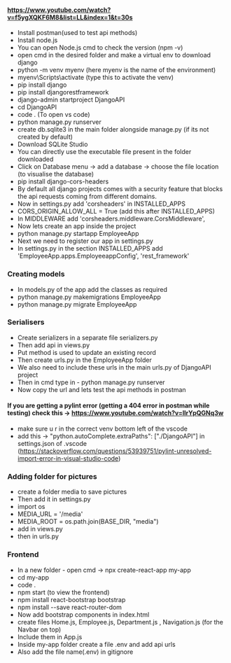 #### https://www.youtube.com/watch?v=f5ygXQKF6M8&list=LL&index=1&t=30s

- Install postman(used to test api methods)
- Install node.js
- You can open Node.js cmd to check the version (npm -v)
- open cmd in the desired folder and make a virtual env to download django
- python -m venv myenv (here myenv is the name of the environment)
- myenv\Scripts\activate (type this to activate the venv)
- pip install django
- pip install djangorestframework
- django-admin startproject DjangoAPI
- cd DjangoAPI
- code . (To open vs code)
- python manage.py runserver 
- create db.sqlite3 in the main folder alongside manage.py (if its not created by default)
- Download SQLite Studio 
- You can directly use the executable file present in the folder downloaded
- Click on Database menu -> add a database -> choose the file location (to visualise the database)
- pip install django-cors-headers
- By default all django projects comes with a security feature that blocks the api requests coming from different domains.
- Now in settings.py add 'corsheaders' in INSTALLED_APPS
- CORS_ORIGIN_ALLOW_ALL = True (add this after INSTALLED_APPS)
- In MIDDLEWARE add 'corsheaders.middleware.CorsMiddleware',
- Now lets create an app inside the project
- python manage.py startapp EmployeeApp
- Next we need to register our app in settings.py  
- In settings.py in the section INSTALLED_APPS add 'EmployeeApp.apps.EmployeeappConfig', 'rest_framework'

### Creating models
- In models.py of the app add the classes as required
- python manage.py makemigrations EmployeeApp
- python manage.py migrate EmployeeApp

### Serialisers
- Create serializers in a separate file serializers.py
- Then add api in views.py
- Put method is used to update an existing record
- Then create urls.py in the EmployeeApp folder
- We also need to include these urls in the main urls.py of DjangoAPI project
- Then in cmd type in - python manage.py runserver
- Now copy the url and lets test the api methods in postman 

#### If you are getting a pylint error (getting a 404 error in postman while testing) check this -> https://www.youtube.com/watch?v=llrYpQGNq3w 
- make sure u r in the correct venv bottom left of the vscode
- add this -> "python.autoComplete.extraPaths": ["./DjangoAPI"] in settings.json of .vscode (https://stackoverflow.com/questions/53939751/pylint-unresolved-import-error-in-visual-studio-code)

### Adding folder for pictures
- create a folder media to save pictures
- Then add it in settings.py
- import os
- MEDIA_URL = '/media'
- MEDIA_ROOT = os.path.join(BASE_DIR, "media")
- add in views.py
- then in urls.py

### Frontend
- In a new folder - open cmd -> npx create-react-app my-app
- cd my-app
- code .
- npm start (to view the frontend)
- npm install react-bootstrap bootstrap
- npm install --save react-router-dom
- Now add bootstrap components in index.html
- create files Home.js, Employee.js, Department.js , Navigation.js (for the Navbar on top)
- Include them in App.js
- Inside my-app folder create a file .env and add api urls 
- Also add the file name(.env) in gitignore






